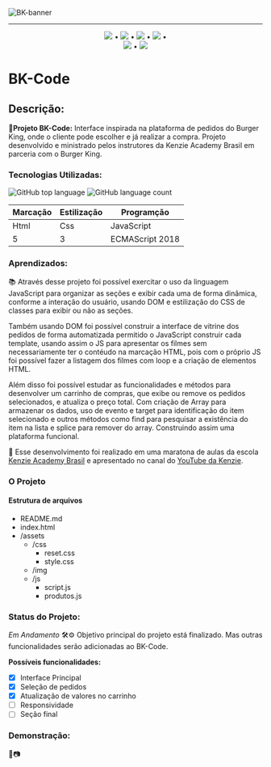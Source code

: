 ![BK-banner](https://user-images.githubusercontent.com/98659450/178062474-ccadee2a-4395-4b18-962e-3d08d3058eff.png)
***

<div align="center">

 [![](https://img.shields.io/badge/🔗-Sobre-orange)](#Descrição) • [![](https://img.shields.io/badge/🔗-Tecnologias%20Utilizadas-orange)](#Tecnologias-Utilizadas) • [![](https://img.shields.io/badge/🔗-Objetivos-orange)](#Aprendizados) • [![](https://img.shields.io/badge/🔗-O%20Projeto-orange)](#O-Projeto) •  
 [![](https://img.shields.io/badge/🔗-Status-orange)](#Status-do-Projeto) • [![](https://img.shields.io/badge/🔗-Demonstração-orange)](#Demonstração) 

</div>

# BK-Code
 ## Descrição:
 **🔗Projeto BK-Code:** Interface inspirada na plataforma de pedidos do Burger King, onde o cliente pode escolher e já realizar a compra. Projeto desenvolvido e ministrado pelos instrutores da Kenzie Academy Brasil em parceria com o Burger King.

 ### Tecnologias Utilizadas:

 ![GitHub top language](https://img.shields.io/github/languages/top/JessicaSaantos/BK-Code?style=plastic)
 ![GitHub language count](https://img.shields.io/github/languages/count/JessicaSaantos/BK-Code?style=plastic)
 
Marcação | Estilização | Programção
---|---|---
Html | Css | JavaScript
5 | 3 | ECMAScript 2018

### Aprendizados:
<p> 📚 Através desse projeto foi possível exercitar o uso da linguagem JavaScript para organizar as seções e exibir cada uma de forma dinâmica, conforme a interação do usuário, usando DOM e estilização do CSS de classes para exibir ou não as seções.</p> 
<p> Também usando DOM foi possível construir a interface de vitrine dos pedidos de forma automatizada permitido o JavaScript construir cada template, usando assim o JS para apresentar os filmes sem necessariamente ter o contéudo na marcação HTML, pois com o próprio JS foi possível fazer a listagem dos filmes com loop e a criação de elementos HTML. </p>
<p> Além disso foi possível estudar as funcionalidades e métodos para desenvolver um carrinho de compras, que exibe ou remove os pedidos selecionados, e atualiza o preço total. Com criação de Array para armazenar os dados, uso de evento e target para identificação do item selecionado e outros métodos como find para pesquisar a existência do item na lista e splice para remover do array. Construindo assim uma plataforma funcional.</p>
<p>
    🔗 Esse desenvolvimento foi realizado em uma maratona de aulas da escola <a href="https://kenzie.com.br/" rel="nofollow">Kenzie Academy Brasil</a> e apresentado no canal do <a href="https://www.youtube.com/c/KenzieAcademyBrasil">YouTube da Kenzie</a>.
</p>

### O Projeto

#### Estrutura de arquivos


* README.md
* index.html
* /assets
    - /css
        - reset.css
        - style.css
    - /img
    - /js
        - script.js
        - produtos.js

### Status do Projeto: 
*Em Andamento* 🛠️⚙️
Objetivo principal do projeto está finalizado. Mas outras funcionalidades serão adicionadas ao BK-Code.

**Possíveis funcionalidades:**
 - [x] Interface Principal
 - [x] Seleção de pedidos
 - [x] Atualização de valores no carrinho
 - [ ] Responsividade
 - [ ] Seção final

 ### Demonstração: 
🎥📷
